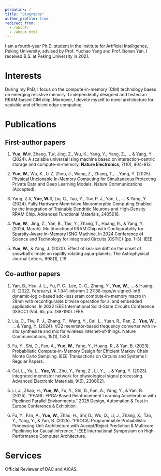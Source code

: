 ```yaml
---
permalink: /
title: "Biography"
author_profile: true
redirect_from: 
  - /about/
  - /about.html
---
```


I am a fourth-year Ph.D. student in the Institute for Artificial Intelligence, Peking University, advised by Prof. Yuchao Yang and Prof. Bonan Yan. I received B.S. at Peking University in 2021.

Interests
======
During my PhD, I focus on the compute-in-memory (CIM) technology based on emerging resistive memory. I independently designed and tested an RRAM-based CIM chip. Moreover, I devote myself to novel architecture for scalable and efficient edge computing.

Publications
======
First-author papers
------
1. **Yue, W.**#, Zhang, T.#, Jing, Z., Wu, K., Yang, Y., Yang, Z., ... & Yang, Y. (2024). A scalable universal Ising machine based on interaction-centric storage and compute-in-memory. **Nature Electronics**, 7(10), 904-913.

2. **Yue, W.**, Wu, K., Li Z, Zhou, J., Wang, Z., Zhang, T., ...Yang, Y. (2025). Physical Unclonable In-Memory Computing for Simultaneous Protecting Private Data and Deep Learning Models. Nature Communications (Accepted).

3. Yang, Z.#, **Yue, W.**#, Liu, C., Tao, Y., Tiw, P. J., Yan, L., ... & Yang, Y. (2024). Fully Hardware Memristive Neuromorphic Computing Enabled by the Integration of Trainable Dendritic Neurons and High‐Density RRAM Chip. Advanced Functional Materials, 2405618.

4. **Yue, W**., Jing, Z., Yan, B., Tao, Y., Zhang, T., Huang, R., & Yang, Y. (2024, March). Multifunctional RRAM Chip with Configurability for Sparsity-Aware in-Memory ISNG Machine. In 2024 Conference of Science and Technology for Integrated Circuits (CSTIC) (pp. 1-3). IEEE.

5. **Yue, W.**, & Yang, J. (2020). Effect of sea-ice drift on the onset of snowball climate on rapidly rotating aqua-planets. The Astrophysical Journal Letters, 898(1), L19.

Co-author papers
------
1. Yan, B., Hsu, J. L., Yu, P. C., Lee, C. C., Zhang, Y., **Yue, W**., ... & Huang, R. (2022, February). A 1.041-mb/mm 2 27.38-tops/w signed-int8 dynamic-logic-based adc-less sram compute-in-memory macro in 28nm with reconfigurable bitwise operation for ai and embedded applications. In 2022 IEEE International Solid-State Circuits Conference (ISSCC) (Vol. 65, pp. 188-190). IEEE.

2. Liu, C., Tiw, P. J., Zhang, T., Wang, Y., Cai, L., Yuan, R., Pan, Z., **Yue, W.**, ... & Yang, Y. (2024). VO2 memristor-based frequency converter with in-situ synthesize and mix for wireless internet-of-things. Nature Communications, 15(1), 1523.

3. Fu, Y., Shi, D., Fan, A., **Yue, W.**, Yang, Y., Huang, R., & Yan, B. (2023). Probabilistic Compute-in-Memory Design for Efficient Markov Chain Monte Carlo Sampling. IEEE Transactions on Circuits and Systems I: Regular Papers.

4. Cai, L., Yu, L., **Yue, W.**, Zhu, Y., Yang, Z., Li, Y., ... & Yang, Y. (2023). Integrated memristor network for physiological signal processing. Advanced Electronic Materials, 9(6), 2300021.

5. Li, J., Zhao, H., **Yue, W.**, Fu, Y., Shi, D., Fan, A., Yang, Y., & Yan, B. (2025). “PEARL: FPGA-Based Reinforcement Learning Acceleration with Pipelined Parallel Environments.” 2025 Design, Automation & Test in Europe Conference & Exhibition.

6. Fu, Y., Fan, A., **Yue, W.**, Zhao, H., Shi, D., Wu, Q., Li, J., Zhang, X., Tao, Y., Yang, Y., & Yan, B. (2025). “PROCA: Programmable Probabilistic Processing Unit Architecture with Accept/Reject Prediction & Multicore Pipelining for Causal Inference.” IEEE International Symposium on High-Performance Computer Architecture.

Services
======
Official Reviewer of DAC and AICAS.






